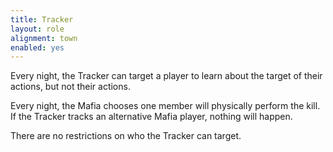 ```yaml
---
title: Tracker
layout: role
alignment: town
enabled: yes
---
```



Every night, the Tracker can target a player to learn about the target of their actions, but not their actions.

Every night, the Mafia chooses one member will physically perform the kill. If the Tracker tracks an alternative Mafia player, nothing will happen.

There are no restrictions on who the Tracker can target.